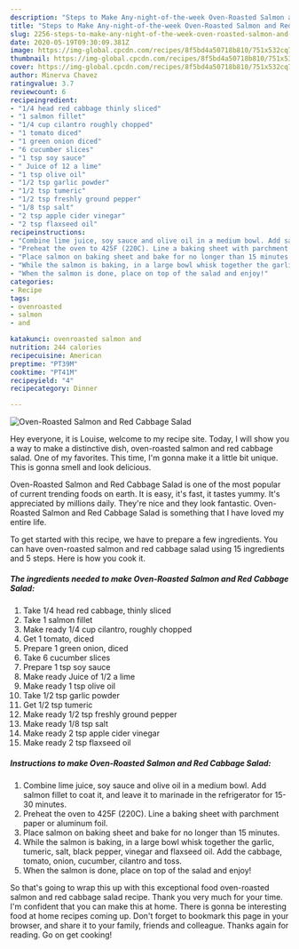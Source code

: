 ```yaml
---
description: "Steps to Make Any-night-of-the-week Oven-Roasted Salmon and Red Cabbage Salad"
title: "Steps to Make Any-night-of-the-week Oven-Roasted Salmon and Red Cabbage Salad"
slug: 2256-steps-to-make-any-night-of-the-week-oven-roasted-salmon-and-red-cabbage-salad
date: 2020-05-19T09:30:09.381Z
image: https://img-global.cpcdn.com/recipes/8f5bd4a50718b810/751x532cq70/oven-roasted-salmon-and-red-cabbage-salad-recipe-main-photo.jpg
thumbnail: https://img-global.cpcdn.com/recipes/8f5bd4a50718b810/751x532cq70/oven-roasted-salmon-and-red-cabbage-salad-recipe-main-photo.jpg
cover: https://img-global.cpcdn.com/recipes/8f5bd4a50718b810/751x532cq70/oven-roasted-salmon-and-red-cabbage-salad-recipe-main-photo.jpg
author: Minerva Chavez
ratingvalue: 3.7
reviewcount: 6
recipeingredient:
- "1/4 head red cabbage thinly sliced"
- "1 salmon fillet"
- "1/4 cup cilantro roughly chopped"
- "1 tomato diced"
- "1 green onion diced"
- "6 cucumber slices"
- "1 tsp soy sauce"
- " Juice of 12 a lime"
- "1 tsp olive oil"
- "1/2 tsp garlic powder"
- "1/2 tsp tumeric"
- "1/2 tsp freshly ground pepper"
- "1/8 tsp salt"
- "2 tsp apple cider vinegar"
- "2 tsp flaxseed oil"
recipeinstructions:
- "Combine lime juice, soy sauce and olive oil in a medium bowl. Add salmon fillet to coat it, and leave it to marinade in the refrigerator for 15-30 minutes."
- "Preheat the oven to 425F (220C). Line a baking sheet with parchment paper or aluminum foil."
- "Place salmon on baking sheet and bake for no longer than 15 minutes."
- "While the salmon is baking, in a large bowl whisk together the garlic, tumeric, salt, black pepper, vinegar and flaxseed oil. Add the cabbage, tomato, onion, cucumber, cilantro and toss."
- "When the salmon is done, place on top of the salad and enjoy!"
categories:
- Recipe
tags:
- ovenroasted
- salmon
- and

katakunci: ovenroasted salmon and 
nutrition: 244 calories
recipecuisine: American
preptime: "PT39M"
cooktime: "PT41M"
recipeyield: "4"
recipecategory: Dinner

---
```



![Oven-Roasted Salmon and Red Cabbage Salad](https://img-global.cpcdn.com/recipes/8f5bd4a50718b810/751x532cq70/oven-roasted-salmon-and-red-cabbage-salad-recipe-main-photo.jpg)

Hey everyone, it is Louise, welcome to my recipe site. Today, I will show you a way to make a distinctive dish, oven-roasted salmon and red cabbage salad. One of my favorites. This time, I'm gonna make it a little bit unique. This is gonna smell and look delicious.

Oven-Roasted Salmon and Red Cabbage Salad is one of the most popular of current trending foods on earth. It is easy, it's fast, it tastes yummy. It's appreciated by millions daily. They're nice and they look fantastic. Oven-Roasted Salmon and Red Cabbage Salad is something that I have loved my entire life.




To get started with this recipe, we have to prepare a few ingredients. You can have oven-roasted salmon and red cabbage salad using 15 ingredients and 5 steps. Here is how you cook it.

<!--inarticleads1-->

##### The ingredients needed to make Oven-Roasted Salmon and Red Cabbage Salad:

1. Take 1/4 head red cabbage, thinly sliced
1. Take 1 salmon fillet
1. Make ready 1/4 cup cilantro, roughly chopped
1. Get 1 tomato, diced
1. Prepare 1 green onion, diced
1. Take 6 cucumber slices
1. Prepare 1 tsp soy sauce
1. Make ready  Juice of 1/2 a lime
1. Make ready 1 tsp olive oil
1. Take 1/2 tsp garlic powder
1. Get 1/2 tsp tumeric
1. Make ready 1/2 tsp freshly ground pepper
1. Make ready 1/8 tsp salt
1. Make ready 2 tsp apple cider vinegar
1. Make ready 2 tsp flaxseed oil




<!--inarticleads2-->

##### Instructions to make Oven-Roasted Salmon and Red Cabbage Salad:

1. Combine lime juice, soy sauce and olive oil in a medium bowl. Add salmon fillet to coat it, and leave it to marinade in the refrigerator for 15-30 minutes.
1. Preheat the oven to 425F (220C). Line a baking sheet with parchment paper or aluminum foil.
1. Place salmon on baking sheet and bake for no longer than 15 minutes.
1. While the salmon is baking, in a large bowl whisk together the garlic, tumeric, salt, black pepper, vinegar and flaxseed oil. Add the cabbage, tomato, onion, cucumber, cilantro and toss.
1. When the salmon is done, place on top of the salad and enjoy!




So that's going to wrap this up with this exceptional food oven-roasted salmon and red cabbage salad recipe. Thank you very much for your time. I'm confident that you can make this at home. There is gonna be interesting food at home recipes coming up. Don't forget to bookmark this page in your browser, and share it to your family, friends and colleague. Thanks again for reading. Go on get cooking!
